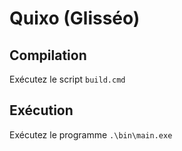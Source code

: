 # Quixo (Glisséo)

## Compilation
Exécutez le script `build.cmd`

## Exécution
Exécutez le programme `.\bin\main.exe`